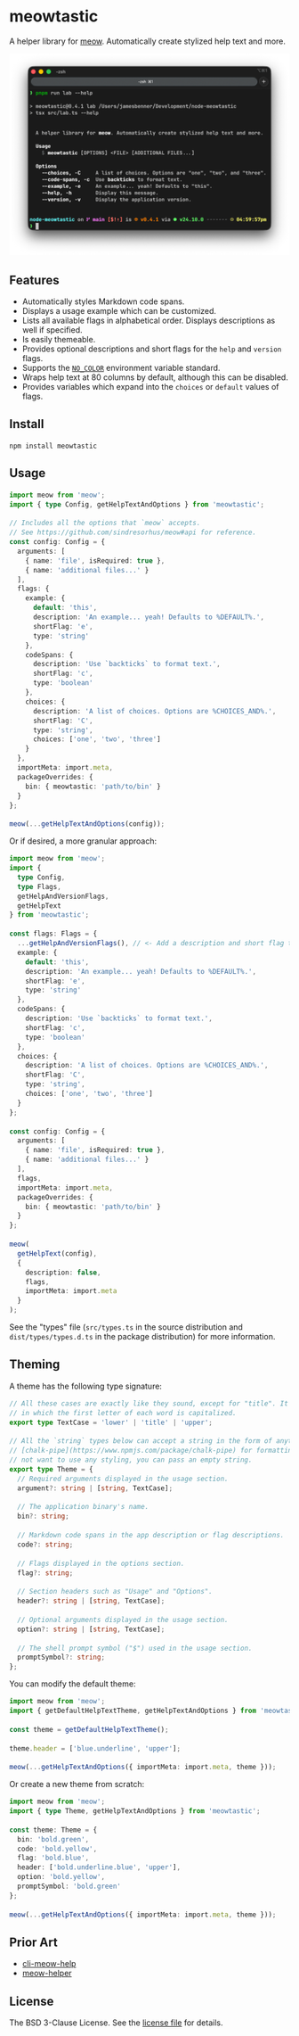 meowtastic
==========

A helper library for [meow](https://www.npmjs.com/package/meow). Automatically create stylized help
text and more.

![Example of the meowtastic help text output.](images/example.png)

Features
--------

- Automatically styles Markdown code spans.
- Displays a usage example which can be customized.
- Lists all available flags in alphabetical order. Displays descriptions as well if specified.
- Is easily themeable.
- Provides optional descriptions and short flags for the `help` and `version` flags.
- Supports the [`NO_COLOR`](https://no-color.org/) environment variable standard.
- Wraps help text at 80 columns by default, although this can be disabled.
- Provides variables which expand into the `choices` or `default` values of flags.

Install
-------

```shell
npm install meowtastic
```

Usage
-----

```typescript
import meow from 'meow';
import { type Config, getHelpTextAndOptions } from 'meowtastic';

// Includes all the options that `meow` accepts.
// See https://github.com/sindresorhus/meow#api for reference.
const config: Config = {
  arguments: [
    { name: 'file', isRequired: true },
    { name: 'additional files...' }
  ],
  flags: {
    example: {
      default: 'this',
      description: 'An example... yeah! Defaults to %DEFAULT%.',
      shortFlag: 'e',
      type: 'string'
    },
    codeSpans: {
      description: 'Use `backticks` to format text.',
      shortFlag: 'c',
      type: 'boolean'
    },
    choices: {
      description: 'A list of choices. Options are %CHOICES_AND%.',
      shortFlag: 'C',
      type: 'string',
      choices: ['one', 'two', 'three']
    }
  },
  importMeta: import.meta,
  packageOverrides: {
    bin: { meowtastic: 'path/to/bin' }
  }
};

meow(...getHelpTextAndOptions(config));
```

Or if desired, a more granular approach:

```typescript
import meow from 'meow';
import {
  type Config,
  type Flags,
  getHelpAndVersionFlags,
  getHelpText
} from 'meowtastic';

const flags: Flags = {
  ...getHelpAndVersionFlags(), // <- Add a description and short flag to `help` and `version`.
  example: {
    default: 'this',
    description: 'An example... yeah! Defaults to %DEFAULT%.',
    shortFlag: 'e',
    type: 'string'
  },
  codeSpans: {
    description: 'Use `backticks` to format text.',
    shortFlag: 'c',
    type: 'boolean'
  },
  choices: {
    description: 'A list of choices. Options are %CHOICES_AND%.',
    shortFlag: 'C',
    type: 'string',
    choices: ['one', 'two', 'three']
  }
};

const config: Config = {
  arguments: [
    { name: 'file', isRequired: true },
    { name: 'additional files...' }
  ],
  flags,
  importMeta: import.meta,
  packageOverrides: {
    bin: { meowtastic: 'path/to/bin' }
  }
};

meow(
  getHelpText(config),
  {
    description: false,
    flags,
    importMeta: import.meta
  }
);
```

See the "types" file (`src/types.ts` in the source distribution and `dist/types/types.d.ts` in the
package distribution) for more information.

Theming
-------

A theme has the following type signature:

```typescript
// All these cases are exactly like they sound, except for "title". It's a faux titlecase format
// in which the first letter of each word is capitalized.
export type TextCase = 'lower' | 'title' | 'upper';

// All the `string` types below can accept a string in the form of anything accepted by
// [chalk-pipe](https://www.npmjs.com/package/chalk-pipe) for formatting. Of note, if you do
// not want to use any styling, you can pass an empty string.
export type Theme = {
  // Required arguments displayed in the usage section.
  argument?: string | [string, TextCase];

  // The application binary's name.
  bin?: string;

  // Markdown code spans in the app description or flag descriptions.
  code?: string;

  // Flags displayed in the options section.
  flag?: string;

  // Section headers such as "Usage" and "Options".
  header?: string | [string, TextCase];

  // Optional arguments displayed in the usage section.
  option?: string | [string, TextCase];

  // The shell prompt symbol ("$") used in the usage section.
  promptSymbol?: string;
};
```

You can modify the default theme:

```typescript
import meow from 'meow';
import { getDefaultHelpTextTheme, getHelpTextAndOptions } from 'meowtastic';

const theme = getDefaultHelpTextTheme();

theme.header = ['blue.underline', 'upper'];

meow(...getHelpTextAndOptions({ importMeta: import.meta, theme }));
```

Or create a new theme from scratch:

```typescript
import meow from 'meow';
import { type Theme, getHelpTextAndOptions } from 'meowtastic';

const theme: Theme = {
  bin: 'bold.green',
  code: 'bold.yellow',
  flag: 'bold.blue',
  header: ['bold.underline.blue', 'upper'],
  option: 'bold.yellow',
  promptSymbol: 'bold.green'
};

meow(...getHelpTextAndOptions({ importMeta: import.meta, theme }));
```

Prior Art
---------

- [cli-meow-help](https://www.npmjs.com/package/cli-meow-help)
- [meow-helper](https://www.npmjs.com/package/meow-helper)

License
-------

The BSD 3-Clause License. See the [license file](LICENSE) for details.
